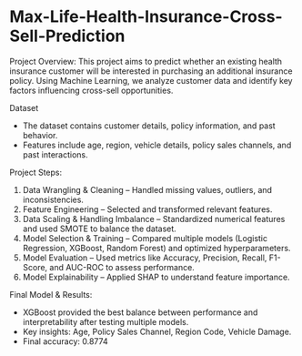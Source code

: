 # Max-Life-Health-Insurance-Cross-Sell-Prediction

Project Overview:
This project aims to predict whether an existing health insurance customer will be interested in purchasing an additional insurance policy. Using Machine Learning, we analyze customer data and identify key factors influencing cross-sell opportunities.

Dataset
- The dataset contains customer details, policy information, and past behavior.
- Features include age, region, vehicle details, policy sales channels, and past interactions.

Project Steps:
1. Data Wrangling & Cleaning – Handled missing values, outliers, and inconsistencies.
2. Feature Engineering – Selected and transformed relevant features.
3. Data Scaling & Handling Imbalance – Standardized numerical features and used SMOTE to balance the dataset.
4. Model Selection & Training – Compared multiple models (Logistic Regression, XGBoost, Random Forest) and optimized hyperparameters.
5. Model Evaluation – Used metrics like Accuracy, Precision, Recall, F1-Score, and AUC-ROC to assess performance.
6. Model Explainability – Applied SHAP to understand feature importance.

Final Model & Results:
- XGBoost provided the best balance between performance and interpretability after testing multiple models.
- Key insights: Age, Policy Sales Channel, Region Code, Vehicle Damage.
- Final accuracy: 0.8774

